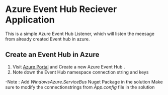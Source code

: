 # Azure Event Hub Reciever Application

This is a simple Azure Event Hub Listener, which will listen the meesage from already created Event hub in azure.

## Create an Event Hub in Azure

1.  Visit [Azure Portal](https://portal.azure.com/) and Create a new Azure Event Hub .
2.  Note down the Event Hub namespace connection string and keys 

-Note : Add *WindowsAzure.ServiceBus* Nuget Package in the solution
        Make sure to modify the connectionstrings from *App.config* file in the solution
